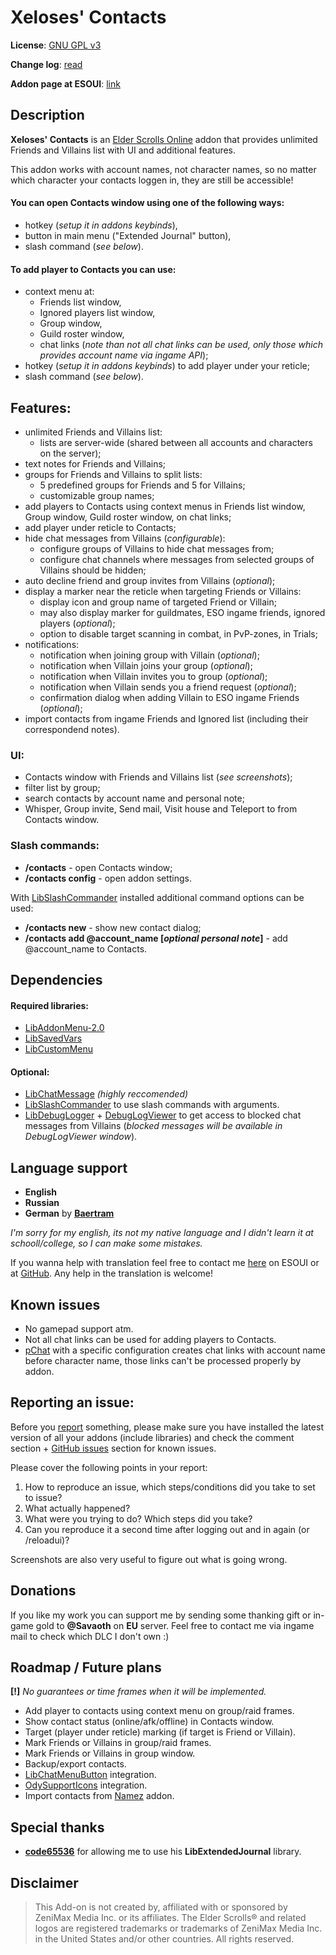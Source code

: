 # Xeloses' Contacts

**License**: [GNU GPL v3](https://github.com/Xeloses/XelosesContacts/blob/main/LICENSE)

**Change log**: [read](https://github.com/Xeloses/XelosesContacts/blob/master/CHANGELOG.md)

**Addon page at ESOUI**: [link](https://www.esoui.com/downloads/info4025-XelosesContacts.html)

## Description

**Xeloses' Contacts** is an [Elder Scrolls Online](https://www.elderscrollsonline.com) addon that provides unlimited Friends and Villains list with UI and additional features.

This addon works with account names, not character names, so no matter which character your contacts loggen in, they are still be accessible!

#### You can open Contacts window using one of the following ways:
* hotkey (*setup it in addons keybinds*),
* button in main menu ("Extended Journal" button),
* slash command (*see below*).

#### To add player to Contacts you can use:
* context menu at:
  - Friends list window,
  - Ignored players list window,
  - Group window,
  - Guild roster window,
  - chat links (*note than not all chat links can be used, only those which provides account name via ingame API*);
* hotkey (*setup it in addons keybinds*) to add player under your reticle;
* slash command (*see below*).

## Features:
* unlimited Friends and Villains list:
  - lists are server-wide (shared between all accounts and characters on the server);
* text notes for Friends and Villains;
* groups for Friends and Villains to split lists:
  - 5 predefined groups for Friends and 5 for Villains;
  - customizable group names;
* add players to Contacts using context menus in Friends list window, Group window, Guild roster window, on chat links;
* add player under reticle to Contacts;
* hide chat messages from Villains (*configurable*):
  - configure groups of Villains to hide chat messages from;
  - configure chat channels where messages from selected groups of Villains should be hidden;
* auto decline friend and group invites from Villains (*optional*);
* display a marker near the reticle when targeting Friends or Villains:
  - display icon and group name of targeted Friend or Villain;
  - may also display marker for guildmates, ESO ingame friends, ignored players (*optional*);
  - option to disable target scanning in combat, in PvP-zones, in Trials;
* notifications:
  - notification when joining group with Villain (*optional*);
  - notification when Villain joins your group (*optional*);
  - notification when Villain invites you to group (*optional*);
  - notification when Villain sends you a friend request (*optional*);
  - confirmation dialog when adding Villain to ESO ingame Friends (*optional*);
* import contacts from ingame Friends and Ignored list (including their correspondend notes).

### UI:
* Contacts window with Friends and Villains list (*see screenshots*);
* filter list by group;
* search contacts by account name and personal note;
* Whisper, Group invite, Send mail, Visit house and Teleport to from Contacts window.

### Slash commands:
* **/contacts** - open Contacts window;
* **/contacts config** - open addon settings.

With [LibSlashCommander](https://esoui.com/downloads/info1508-LibSlashCommander.html) installed additional command options can be used:
* **/contacts new** - show new contact dialog;
* **/contacts add @account_name [*optional personal note*]** - add @account_name to Contacts.

## Dependencies

#### Required libraries:
* [LibAddonMenu-2.0](https://www.esoui.com/downloads/info7-libaddonmenu.html)
* [LibSavedVars](https://esoui.com/downloads/info2161-LibSavedVars.html)
* [LibCustomMenu](https://www.esoui.com/downloads/info1146-LibCustomMenu.html)

#### Optional:
* [LibChatMessage](https://esoui.com/downloads/info2382-LibChatMessage.html) *(highly reccomended)*
* [LibSlashCommander](https://esoui.com/downloads/info1508-LibSlashCommander.html) to use slash commands with arguments.
* [LibDebugLogger](https://esoui.com/downloads/info2275-LibDebugLogger.html) + [DebugLogViewer](https://esoui.com/downloads/info2389-DebugLogViewer.html) to get access to blocked chat messages from Villains (*blocked messages will be available in DebugLogViewer window*).

## Language support
* **English**
* **Russian**
* **German** by **[Baertram](https://www.esoui.com/forums/member.php?u=2028)**

*I'm sorry for my english, its not my native language and I didn't learn it at schooll/college, so I can make some mistakes.*

If you wanna help with translation feel free to contact me [here](https://www.esoui.com/forums/private.php?do=newpm&u=35044) on ESOUI or at [GitHub](https://github.com/Xeloses/XelosesContacts/issues). Any help in the translation is welcome!

## Known issues
* No gamepad support atm.
* Not all chat links can be used for adding players to Contacts.
* [pChat](https://www.esoui.com/downloads/info93-pChatChatcustomizationamphelplo....html) with a specific configuration creates chat links with account name before character name, those links can't be processed properly by addon.

## Reporting an issue:
Before you [report](https://github.com/Xeloses/XelosesContacts/issues/new?template=bug_report.md) something, please make sure you have installed the latest version of all your addons (include libraries) and check the comment section + [GitHub issues](https://github.com/Xeloses/XelosesContacts/issues) section for known issues.

Please cover the following points in your report:
1) How to reproduce an issue, which steps/conditions did you take to set to issue?
2) What actually happened?
3) What were you trying to do? Which steps did you take?
4) Can you reproduce it a second time after logging out and in again (or /reloadui)?

Screenshots are also very useful to figure out what is going wrong.

## Donations
If you like my work you can support me by sending some thanking gift or in-game gold to **@Savaoth** on **EU** server. Feel free to contact me via ingame mail to check which DLC I don't own :)

## Roadmap / Future plans
**[!]** *No guarantees or time frames when it will be implemented.*

* Add player to contacts using context menu on group/raid frames.
* Show contact status (online/afk/offline) in Contacts window.
* Target (player under reticle) marking (if target is Friend or Villain).
* Mark Friends or Villains in group/raid frames.
* Mark Friends or Villains in group window.
* Backup/export contacts.
* [LibChatMenuButton](https://www.esoui.com/downloads/info3805-LibChatMenuButton.html) integration.
* [OdySupportIcons](https://www.esoui.com/downloads/info2834-OdySupportIcons-GroupRoleIconsMore.html) integration.
* Import contacts from [Namez](https://www.esoui.com/downloads/info3411-Namez-Moreinfowhenyouputyourreticleonotherplayers.html) addon.

## Special thanks
* [**code65536**](https://www.esoui.com/forums/member.php?userid=24346) for allowing me to use his **LibExtendedJournal** library.

## Disclaimer
> This Add-on is not created by, affiliated with or sponsored by ZeniMax Media Inc. or its affiliates. The Elder Scrolls® and related logos are registered trademarks or trademarks of ZeniMax Media Inc. in the United States and/or other countries. All rights reserved.
